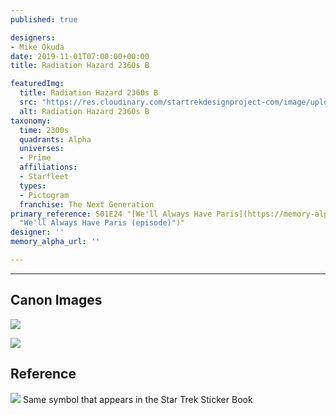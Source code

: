 ```yaml
---
published: true

designers:
- Mike Okuda
date: 2019-11-01T07:00:00+00:00
title: Radiation Hazard 2360s B

featuredImg:
  title: Radiation Hazard 2360s B
  src: "https://res.cloudinary.com/startrekdesignproject-com/image/upload/v1572640079/RadiationHazardB.png"
  alt: Radiation Hazard 2360s B
taxonomy:
  time: 2300s
  quadrants: Alpha
  universes:
  - Prime
  affiliations:
  - Starfleet
  types:
  - Pictogram
  franchise: The Next Generation
primary_reference: S01E24 "[We'll Always Have Paris](https://memory-alpha.fandom.com/wiki/We%27ll_Always_Have_Paris
  "We'll Always Have Paris (episode)")"
designer: ''
memory_alpha_url: ''

---
```

___
## Canon Images

![](https://res.cloudinary.com/startrekdesignproject-com/image/upload/v1572640079/RadiationHazardB_TNG1x24-1.jpg)

![](https://res.cloudinary.com/startrekdesignproject-com/image/upload/v1572640079/RadiationHazardB_TNG1x24-2.jpg)

## Reference


![](https://res.cloudinary.com/startrekdesignproject-com/image/upload/v1572640079/Radiation_hazardB_Ref.jpg) Same symbol that appears in the Star Trek Sticker Book 
